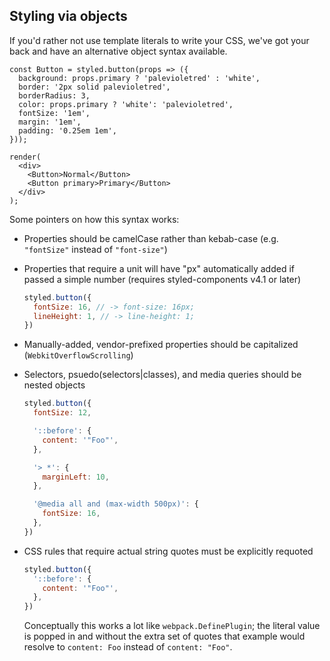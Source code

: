 ## Styling via objects

If you'd rather not use template literals to write your CSS, we've got your back and have an alternative object syntax available.

```react
const Button = styled.button(props => ({
  background: props.primary ? 'palevioletred' : 'white',
  border: '2px solid palevioletred',
  borderRadius: 3,
  color: props.primary ? 'white': 'palevioletred',
  fontSize: '1em',
  margin: '1em',
  padding: '0.25em 1em',
}));

render(
  <div>
    <Button>Normal</Button>
    <Button primary>Primary</Button>
  </div>
);
```

Some pointers on how this syntax works:

- Properties should be camelCase rather than kebab-case (e.g. `"fontSize"` instead of `"font-size"`)

- Properties that require a unit will have "px" automatically added if passed a simple number (requires styled-components v4.1 or later)

  ```jsx
  styled.button({
    fontSize: 16, // -> font-size: 16px;
    lineHeight: 1, // -> line-height: 1;
  })
  ```

- Manually-added, vendor-prefixed properties should be capitalized (`WebkitOverflowScrolling`)

- Selectors, psuedo(selectors|classes), and media queries should be nested objects

  ```jsx
  styled.button({
    fontSize: 12,

    '::before': {
      content: '"Foo"',
    },

    '> *': {
      marginLeft: 10,
    },

    '@media all and (max-width 500px)': {
      fontSize: 16,
    },
  })
  ```

- CSS rules that require actual string quotes must be explicitly requoted

  ```jsx
  styled.button({
    '::before': {
      content: '"Foo"',
    },
  })
  ```

  Conceptually this works a lot like `webpack.DefinePlugin`; the literal value is popped in and without the extra set of quotes that example would resolve to `content: Foo` instead of `content: "Foo"`.
